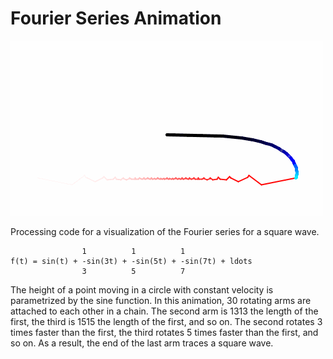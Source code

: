 Fourier Series Animation
========================

![Fourier series animation](fourier.gif)

Processing code for a visualization of the Fourier series for a square wave.

                    1          1          1               
    f(t) = sin(t) + -sin(3t) + -sin(5t) + -sin(7t) + ldots
                    3          5          7

The height of a point moving in a circle with constant velocity is parametrized by the sine function. In this animation, 30 rotating arms are attached to each other in a chain. The second arm is 1313 the length of the first, the third is 1515 the length of the first, and so on. The second rotates 3 times faster than the first, the third rotates 5 times faster than the first, and so on. As a result, the end of the last arm traces a square wave.

